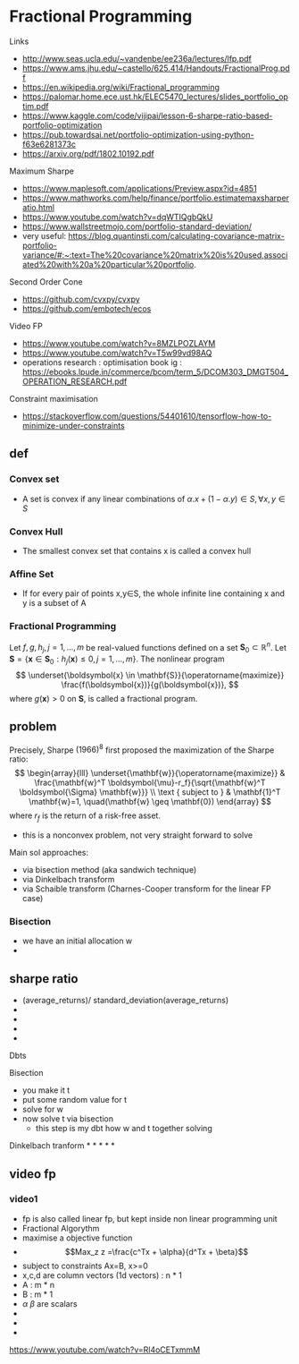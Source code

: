 # Fractional Programming

Links
* http://www.seas.ucla.edu/~vandenbe/ee236a/lectures/lfp.pdf
* https://www.ams.jhu.edu/~castello/625.414/Handouts/FractionalProg.pdf
* https://en.wikipedia.org/wiki/Fractional_programming
* https://palomar.home.ece.ust.hk/ELEC5470_lectures/slides_portfolio_optim.pdf
* https://www.kaggle.com/code/vijipai/lesson-6-sharpe-ratio-based-portfolio-optimization
* https://pub.towardsai.net/portfolio-optimization-using-python-f63e6281373c
* https://arxiv.org/pdf/1802.10192.pdf

Maximum Sharpe 
* https://www.maplesoft.com/applications/Preview.aspx?id=4851
* https://www.mathworks.com/help/finance/portfolio.estimatemaxsharperatio.html
* https://www.youtube.com/watch?v=dqWTIQgbQkU
* https://www.wallstreetmojo.com/portfolio-standard-deviation/
* very useful: https://blog.quantinsti.com/calculating-covariance-matrix-portfolio-variance/#:~:text=The%20covariance%20matrix%20is%20used,associated%20with%20a%20particular%20portfolio.

Second Order Cone 
* https://github.com/cvxpy/cvxpy
* https://github.com/embotech/ecos

Video FP
* https://www.youtube.com/watch?v=8MZLPOZLAYM
* https://www.youtube.com/watch?v=T5w99vd98AQ
* operations research : optimisation book ig : https://ebooks.lpude.in/commerce/bcom/term_5/DCOM303_DMGT504_OPERATION_RESEARCH.pdf


Constraint maximisation
* https://stackoverflow.com/questions/54401610/tensorflow-how-to-minimize-under-constraints


## def

### Convex set
* A set is convex if any linear combinations of $\alpha . x + (1-\alpha.y) \in S, \forall x,y \in S$

### Convex Hull
* The smallest convex set that contains x is called a convex hull

### Affine Set
* If for every pair of points x,y∈S, the whole infinite line containing x and y is a subset of A

### Fractional Programming

Let $f, g, h_j, j=1, \ldots, m$ be real-valued functions defined on a set $\mathbf{S}_0 \subset \mathbb{R}^n$. Let $\mathbf{S}=\left\{\boldsymbol{x} \in \mathbf{S}_0: h_j(\boldsymbol{x}) \leq 0, j=1, \ldots, m\right\}$. The nonlinear program
$$
\underset{\boldsymbol{x} \in \mathbf{S}}{\operatorname{maximize}} \frac{f(\boldsymbol{x})}{g(\boldsymbol{x})},
$$
where $g(\boldsymbol{x})>0$ on $\mathbf{S}$, is called a fractional program.

## problem

Precisely, Sharpe $(1966)^8$ first proposed the maximization of the Sharpe ratio:
$$
\begin{array}{lll}
\underset{\mathbf{w}}{\operatorname{maximize}} & \frac{\mathbf{w}^T \boldsymbol{\mu}-r_f}{\sqrt{\mathbf{w}^T \boldsymbol{\Sigma} \mathbf{w}}} \\
\text { subject to } & \mathbf{1}^T \mathbf{w}=1, \quad(\mathbf{w} \geq \mathbf{0})
\end{array}
$$
where $r_f$ is the return of a risk-free asset.

* this is a nonconvex problem, not very straight forward to solve

Main sol approaches:
* via bisection method (aka sandwich technique)
* via Dinkelbach transform
* via Schaible transform (Charnes-Cooper transform for the linear FP case)

### Bisection


* we have an initial allocation w
* 



## sharpe ratio 
* (average_returns)/ standard_deviation(average_returns) 
* 
* 
* 
* 

Dbts

Bisection
* you make it t
* put some random value for t
* solve for w
* now solve t via bisection 
    * this step is my dbt how w and t together solving

Dinkelbach tranform
* 
* 
* 
* 
* 


## video fp

### video1
* fp is also called linear fp, but kept inside non linear programming unit
* Fractional Algorythm
* maximise a objective function
* $$Max_z z =\frac{c^Tx + \alpha}{d^Tx + \beta}$$
* subject to constraints Ax=B, x>=0
* x,c,d are column vectors (1d vectors) : n * 1
* A : m * n
* B : m * 1
* $\alpha$ $\beta$ are scalars
* 
* 
* 

https://www.youtube.com/watch?v=Rl4oCETxmmM


